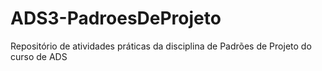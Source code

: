 # ADS3-PadroesDeProjeto
Repositório de atividades práticas da disciplina de Padrões de Projeto do curso de ADS
